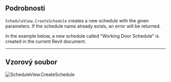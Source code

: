 ## Podrobnosti
`ScheduleView.CreateSchedule` creates a new schedule with the given parameters. If the schedule name already exists, an error will be returned.

In the example below, a new schedule called "Working Door Schedule" is created in the current Revit document.
___
## Vzorový soubor

![ScheduleView.CreateSchedule](./Revit.Elements.Views.ScheduleView.CreateSchedule_img.jpg)

